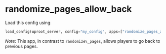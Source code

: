 # randomize\_pages\_allow\_back

Load this config using

```python
load_config(uproot_server, config="my_config", apps=["randomize_pages_allow_back"])
```

*Note*: This app, in contrast to `randomize\_pages`, allows players to go back to previous pages.
